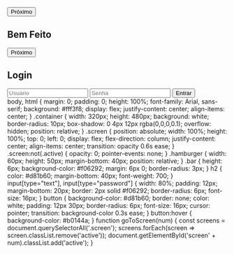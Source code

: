 <!DOCTYPE html>
<html lang="pt-BR">
<head>
<meta charset="UTF-8" />
<meta name="viewport" content="width=device-width, initial-scale=1" />
<title>Protótipo Login Bem Feito</title>
<link rel="stylesheet" href="style.css" />
</head>
<body>

<div class="container">
  <!-- Tela 01 -->
  <div class="screen active" id="screen1">
    <div class="hamburger">
      <div class="bar"></div>
      <div class="bar"></div>
      <div class="bar"></div>
    </div>
    <button onclick="goToScreen(2)">Próximo</button>
  </div>

  <!-- Tela 02 -->
  <div class="screen" id="screen2">
    <div class="hamburger">
      <div class="bar"></div>
      <div class="bar"></div>
      <div class="bar"></div>
    </div>
    <h2>Bem Feito</h2>
    <button onclick="goToScreen(3)">Próximo</button>
  </div>

  <!-- Tela 03 -->
  <div class="screen" id="screen3">
    <h2>Login</h2>
    <input type="text" placeholder="Usuário" />
    <input type="password" placeholder="Senha" />
    <button onclick="alert('Entrando...')">Entrar</button>
  </div>
</div>

<script src="script.js"></script>
</body>
</html>
body, html {
  margin: 0; padding: 0; height: 100%; font-family: Arial, sans-serif;
  background: #fff3f8;
  display: flex; justify-content: center; align-items: center;
}
.container {
  width: 320px; height: 480px; background: white; border-radius: 10px;
  box-shadow: 0 4px 12px rgba(0,0,0,0.1);
  overflow: hidden; position: relative;
}
.screen {
  position: absolute; width: 100%; height: 100%; top: 0; left: 0;
  display: flex; flex-direction: column; justify-content: center; align-items: center;
  transition: opacity 0.6s ease;
}
.screen:not(.active) {
  opacity: 0; pointer-events: none;
}
.hamburger {
  width: 60px; height: 50px; margin-bottom: 40px;
  position: relative;
}
.bar {
  height: 6px; background-color: #f06292; margin: 6px 0; border-radius: 3px;
}
h2 {
  color: #d81b60; margin-bottom: 40px; font-weight: 700;
}
input[type="text"], input[type="password"] {
  width: 80%; padding: 12px; margin-bottom: 20px;
  border: 2px solid #f06292; border-radius: 6px;
  font-size: 16px;
}
button {
  background-color: #d81b60; border: none; color: white;
  padding: 12px 30px; border-radius: 6px;
  font-size: 16px; cursor: pointer;
  transition: background-color 0.3s ease;
}
button:hover {
  background-color: #b0144a;
}
function goToScreen(num) {
  const screens = document.querySelectorAll('.screen');
  screens.forEach(screen => screen.classList.remove('active'));
  document.getElementById('screen' + num).classList.add('active');
}
